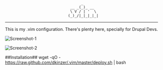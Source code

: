 
                                       _       
                                  __ _(_)_ __  
                                  \ V / | '  \ 
                                 (_)_/|_|_|_|_|
                                               
---
This is my .vim configuration. There's plenty here, specially for Drupal Devs.

![Screenshot-1](https://raw.github.com/dkinzer/.vim/master/etc/images/Screenshot.png)

![Screenshot-2](https://raw.github.com/dkinzer/.vim/master/etc/images/Screenshot2.png)

##Installation##
wget -qO - https://raw.github.com/dkinzer/.vim/master/deploy.sh | bash


